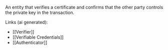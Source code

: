 An entity that verifies a certificate and confirms that the other party controls the private key in the transaction.

Links (ai generated):
 - [[Verifier]]
 - [[Verifiable Credentials]]
 - [[Authenticator]]
